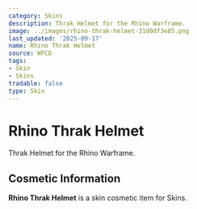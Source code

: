 ```yaml
---
category: Skins
description: Thrak Helmet for the Rhino Warframe.
image: ../images/rhino-thrak-helmet-31d0df3e85.png
last_updated: '2025-09-17'
name: Rhino Thrak Helmet
source: WFCD
tags:
- Skin
- Skins
tradable: false
type: Skin
---
```


# Rhino Thrak Helmet

Thrak Helmet for the Rhino Warframe.

## Cosmetic Information

**Rhino Thrak Helmet** is a skin cosmetic item for Skins.

